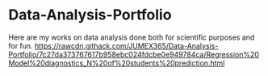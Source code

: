 # Data-Analysis-Portfolio
Here are my works on data analysis done both for scientific purposes and for fun.
https://rawcdn.githack.com/JUMEX365/Data-Analysis-Portfolio/7c27da373767617b958ebc024fdcbe0e949784ca/Regression%20Model%20diagnostics_N%20of%20students%20prediction.html
